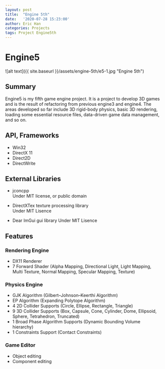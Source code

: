 ```yaml
---
layout: post
title:  "Engine 5th"
date:   '2020-07-28 15:23:00'
author: Eric Han
categories: Projects
tags: Project Engine5th
---
```


# Engine5
![alt text]({{ site.baseurl }}/assets/engine-5th/e5-1.jpg "Engine 5th")

## Summary
Engine5 is my fifth game engine project.
It is a project to develop 3D games and is the result of refactoring from previous engine3 and engine4.
The areas developed so far include 3D rigid-body physics, basic 3D rendering, loading some essential resource files, data-driven game data management, and so on.

## API, Frameworks
* Win32
* DirectX 11
* Direct2D
* DirectWrite

## External Libraries 
* jconcpp                
Under MIT license, or public domain

* DirectXTex texture processing library        
Under MIT Lisence

* Dear ImGui gui library
Under MIT Lisence

## Features

### Rendering Engine
* DX11 Renderer
* 7 Forward Shader (Alpha Mapping, Directional Light, Light Mapping, Multi Texture, Normal Mapping, Specular Mapping, Texture)


### Physics Engine
* GJK Algorithm (Gilbert–Johnson–Keerthi Algorithm)
* EP Algorithm (Expanding Polytope Algorithm)
* 4 2D Collider Supports (Circle, Ellipse, Rectangle, Triangle)
* 9 3D Collider Supports (Box, Capsule, Cone, Cylinder, Dome, Ellipsoid, Sphere, Tetrahedron, Truncated)
* 1 Broad Phase Algorithm Supports (Dynamic Bounding Volume hierarchy)
* 1 Constraints Support (Contact Constraints)

### Game Editor
* Object editing
* Component editing
